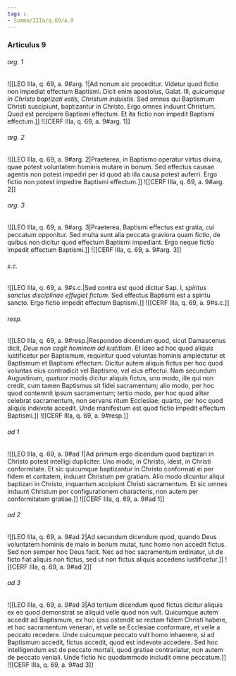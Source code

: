 ```yaml
---
tags : 
- Summa/IIIa/q.69/a.9
---
```


### Articulus 9

###### arg. 1
![[LEO IIIa, q. 69, a. 9#arg. 1|Ad nonum sic proceditur. Videtur quod fictio non impediat effectum Baptismi. Dicit enim apostolus, Galat. III, *quicumque in Christo baptizati estis, Christum induistis*. Sed omnes qui Baptismum Christi suscipiunt, baptizantur in Christo. Ergo omnes induunt Christum. Quod est percipere Baptismi effectum. Et ita fictio non impedit Baptismi effectum.]]
![[CERF IIIa, q. 69, a. 9#arg. 1]]

###### arg. 2
![[LEO IIIa, q. 69, a. 9#arg. 2|Praeterea, in Baptismo operatur virtus divina, quae potest voluntatem hominis mutare in bonum. Sed effectus causae agentis non potest impediri per id quod ab illa causa potest auferri. Ergo fictio non potest impedire Baptismi effectum.]]
![[CERF IIIa, q. 69, a. 9#arg. 2]]

###### arg. 3
![[LEO IIIa, q. 69, a. 9#arg. 3|Praeterea, Baptismi effectus est gratia, cui peccatum opponitur. Sed multa sunt alia peccata graviora quam fictio, de quibus non dicitur quod effectum Baptismi impediant. Ergo neque fictio impedit effectum Baptismi.]]
![[CERF IIIa, q. 69, a. 9#arg. 3]]

###### s.c.
![[LEO IIIa, q. 69, a. 9#s.c.|Sed contra est quod dicitur Sap. I, *spiritus sanctus disciplinae effugiet fictum*. Sed effectus Baptismi est a spiritu sancto. Ergo fictio impedit effectum Baptismi.]]
![[CERF IIIa, q. 69, a. 9#s.c.]]

###### resp.
![[LEO IIIa, q. 69, a. 9#resp.|Respondeo dicendum quod, sicut Damascenus dicit, *Deus non cogit hominem ad iustitiam*. Et ideo ad hoc quod aliquis iustificetur per Baptismum, requiritur quod voluntas hominis amplectatur et Baptismum et Baptismi effectum. Dicitur autem aliquis fictus per hoc quod voluntas eius contradicit vel Baptismo, vel eius effectui. Nam secundum Augustinum, quatuor modis dicitur aliquis fictus, uno modo, ille qui non credit, cum tamen Baptismus sit fidei sacramentum; alio modo, per hoc quod contemnit ipsum sacramentum; tertio modo, per hoc quod aliter celebrat sacramentum, non servans ritum Ecclesiae; quarto, per hoc quod aliquis indevote accedit. Unde manifestum est quod fictio impedit effectum Baptismi.]]
![[CERF IIIa, q. 69, a. 9#resp.]]

###### ad 1
![[LEO IIIa, q. 69, a. 9#ad 1|Ad primum ergo dicendum quod baptizari in Christo potest intelligi dupliciter. Uno modo, in Christo, idest, in Christi conformitate. Et sic quicumque baptizantur in Christo conformati ei per fidem et caritatem, induunt Christum per gratiam. Alio modo dicuntur aliqui baptizari in Christo, inquantum accipiunt Christi sacramentum. Et sic omnes induunt Christum per configurationem characteris, non autem per conformitatem gratiae.]]
![[CERF IIIa, q. 69, a. 9#ad 1]]

###### ad 2
![[LEO IIIa, q. 69, a. 9#ad 2|Ad secundum dicendum quod, quando Deus voluntatem hominis de malo in bonum mutat, tunc homo non accedit fictus. Sed non semper hoc Deus facit. Nec ad hoc sacramentum ordinatur, ut de ficto fiat aliquis non fictus, sed ut non fictus aliquis accedens iustificetur.]]
![[CERF IIIa, q. 69, a. 9#ad 2]]

###### ad 3
![[LEO IIIa, q. 69, a. 9#ad 3|Ad tertium dicendum quod fictus dicitur aliquis ex eo quod demonstrat se aliquid velle quod non vult. Quicumque autem accedit ad Baptismum, ex hoc ipso ostendit se rectam fidem Christi habere, et hoc sacramentum venerari, et velle se Ecclesiae conformare, et velle a peccato recedere. Unde cuicumque peccato vult homo inhaerere, si ad Baptismum accedit, fictus accedit, quod est indevote accedere. Sed hoc intelligendum est de peccato mortali, quod gratiae contrariatur, non autem de peccato veniali. Unde fictio hic quodammodo includit omne peccatum.]]
![[CERF IIIa, q. 69, a. 9#ad 3]]

